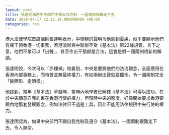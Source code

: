 ```yaml
---
layout: post
title: 張達明稱若中央部門不願自我克制　一國兩制很難走下去
date: 2020-04-17 22:12:14.000000000 +08:00
categories: rss
---
```


港大法律學院首席講師張達明表示，中聯辦的聲明令他感到憂慮，似乎要顯示他們有權干預香港一切事務，若港澳辦與中聯辦不受《基本法》第22條規管，言下之意，他們不單可以「出聲」、甚至作出干預都是合法，這會是對一國兩制很新的解讀。

張達明說，今次可以「赤裸裸」地看到，中央是要將他們的法治觀念，全面應用在香港內部事務上，而特首並無最終權力，有如兩辦出聲就要聽命，令一國兩制完全「變晒形、走晒樣」。

他提到，當年《基本法》草擬時，當時內地學者已解釋《基本法》可得以成功，在於中央願意自我約束在香港行使的權力，但現時中央的態度，好像開始要求香港要跟內地那套發展觀念，例如法律只不過是工具，因此不能用法律規限中央行使的權力。

張達明認為，如果中央部門不願自我克制及遵守《基本法》，一國兩制很難走下去，令人無奈。
